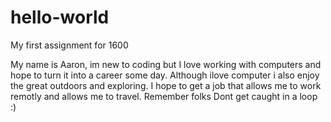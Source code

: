 # hello-world
My first assignment for 1600

My name is Aaron, im new to coding but I love working with computers and hope to turn it into a career some day. Although ilove computer i also enjoy the great outdoors and exploring. I hope to get a job that allows me to work remotly and allows me to travel. Remember folks Dont get caught in a loop :) 
